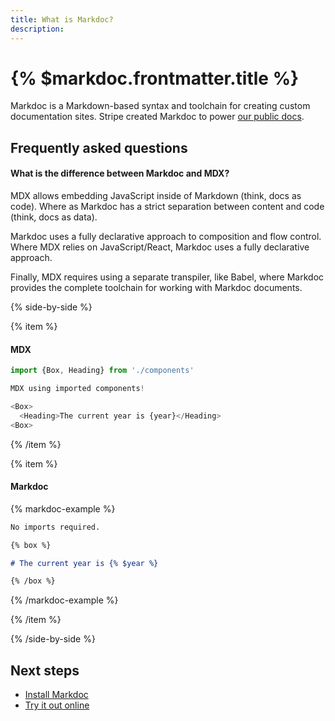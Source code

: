 ```yaml
---
title: What is Markdoc?
description:
---
```


# {% $markdoc.frontmatter.title %}

Markdoc is a Markdown-based syntax and toolchain for creating custom documentation sites. Stripe created Markdoc to power [our public docs](http://stripe.com/docs).

## Frequently asked questions

#### What is the difference between Markdoc and MDX?

MDX allows embedding JavaScript inside of Markdown (think, docs as code). Where as Markdoc has a strict separation between content and code (think, docs as data).

Markdoc uses a fully declarative approach to composition and flow control. Where MDX relies on JavaScript/React, Markdoc uses a fully declarative approach.

Finally, MDX requires using a separate transpiler, like Babel, where Markdoc provides the complete toolchain for working with Markdoc documents.

{% side-by-side %}

{% item %}

#### MDX

```js
import {Box, Heading} from './components'

MDX using imported components!

<Box>
  <Heading>The current year is {year}</Heading>
<Box>
```

{% /item %}

{% item %}

#### Markdoc

{% markdoc-example %}

```md
No imports required.

{% box %}

# The current year is {% $year %}

{% /box %}
```

{% /markdoc-example %}

{% /item %}

{% /side-by-side %}

## Next steps

- [Install Markdoc](/docs/getting-started)
- [Try it out online](/sandbox)
